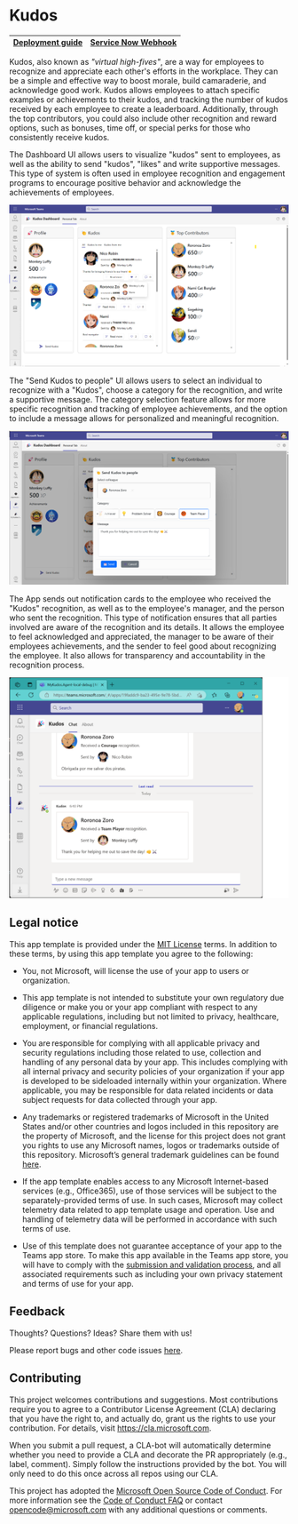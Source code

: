 # Kudos

[Deployment guide](https://github.com/luishdemetrio/MyApprovalsHub/wiki/Deployment-guide) | [Service Now Webhook](https://github.com/luishdemetrio/MyApprovalsHub/wiki/Service-Now-Webhook) |
| ---- | ---- |

Kudos, also known as *"virtual high-fives"*, are a way for employees to recognize and appreciate each other's efforts in the workplace. They can be a simple and effective way to boost morale, build camaraderie, and acknowledge good work. Kudos allows employees to attach specific examples or achievements to their kudos, and tracking the number of kudos received by each employee to create a leaderboard. Additionally, through the top contributors, you could also include other recognition and reward options, such as bonuses, time off, or special perks for those who consistently receive kudos.

The Dashboard UI allows users to visualize "kudos" sent to employees, as well as the ability to send "kudos", "likes" and write supportive messages. This type of system is often used in employee recognition and engagement programs to encourage positive behavior and acknowledge the achievements of employees.

![](images/dashboard.png)

The "Send Kudos to people" UI allows users to select an individual to recognize with a "Kudos", choose a category for the recognition, and write a supportive message. The category selection feature allows for more specific recognition and tracking of employee achievements, and the option to include a message allows for personalized and meaningful recognition.

![](images/sendkudos.png)

The App sends out notification cards to the employee who received the "Kudos" recognition, as well as to the employee's manager, and the person who sent the recognition. This type of notification ensures that all parties involved are aware of the recognition and its details. It allows the employee to feel acknowledged and appreciated, the manager to be aware of their employees achievements, and the sender to feel good about recognizing the employee. It also allows for transparency and accountability in the recognition process.

![](images/kudosnotification.png)

## Legal notice

This app template is provided under the [MIT License](https://github.com/OfficeDev/OfficeDev/microsoft-teams-stickers-app/blob/master/LICENSE) terms.  In addition to these terms, by using this app template you agree to the following:

- You, not Microsoft, will license the use of your app to users or organization. 

- This app template is not intended to substitute your own regulatory due diligence or make you or your app compliant with respect to any applicable regulations, including but not limited to privacy, healthcare, employment, or financial regulations.

- You are responsible for complying with all applicable privacy and security regulations including those related to use, collection and handling of any personal data by your app. This includes complying with all internal privacy and security policies of your organization if your app is developed to be sideloaded internally within your organization. Where applicable, you may be responsible for data related incidents or data subject requests for data collected through your app.

- Any trademarks or registered trademarks of Microsoft in the United States and/or other countries and logos included in this repository are the property of Microsoft, and the license for this project does not grant you rights to use any Microsoft names, logos or trademarks outside of this repository. Microsoft’s general trademark guidelines can be found [here](https://www.microsoft.com/en-us/legal/intellectualproperty/trademarks/usage/general.aspx).

- If the app template enables access to any Microsoft Internet-based services (e.g., Office365), use of those services will be subject to the separately-provided terms of use. In such cases, Microsoft may collect telemetry data related to app template usage and operation. Use and handling of telemetry data will be performed in accordance with such terms of use.

- Use of this template does not guarantee acceptance of your app to the Teams app store. To make this app available in the Teams app store, you will have to comply with the [submission and validation process](https://docs.microsoft.com/en-us/microsoftteams/platform/concepts/deploy-and-publish/appsource/publish), and all associated requirements such as including your own privacy statement and terms of use for your app.

## Feedback

Thoughts? Questions? Ideas? Share them with us!

Please report bugs and other code issues [here](https://github.com/luishdemetrio/MyApprovalsHub/issues/new).

## Contributing

This project welcomes contributions and suggestions.  Most contributions require you to agree to a
Contributor License Agreement (CLA) declaring that you have the right to, and actually do, grant us
the rights to use your contribution. For details, visit https://cla.microsoft.com.

When you submit a pull request, a CLA-bot will automatically determine whether you need to provide
a CLA and decorate the PR appropriately (e.g., label, comment). Simply follow the instructions
provided by the bot. You will only need to do this once across all repos using our CLA.

This project has adopted the [Microsoft Open Source Code of Conduct](https://opensource.microsoft.com/codeofconduct/).
For more information see the [Code of Conduct FAQ](https://opensource.microsoft.com/codeofconduct/faq/) or
contact [opencode@microsoft.com](mailto:opencode@microsoft.com) with any additional questions or comments.